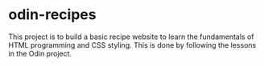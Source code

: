 # odin-recipes

This project is to build a basic recipe website to learn the fundamentals of HTML programming and CSS styling.  This is done by following the lessons in the Odin project.